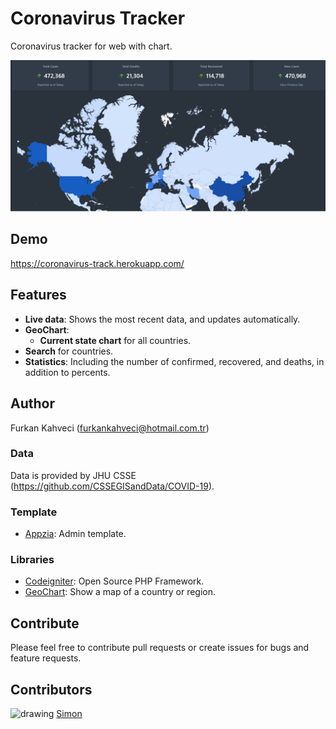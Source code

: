 # Coronavirus Tracker
Coronavirus tracker for web with chart.

![image](assets/images/corona_image.png)

## Demo
https://coronavirus-track.herokuapp.com/

## Features
* __Live data__: Shows the most recent data, and updates automatically.
* __GeoChart__:
   * __Current state chart__ for all countries.
* __Search__ for countries.
* __Statistics__: Including the number of confirmed, recovered, and deaths, in addition to percents.

## Author
Furkan Kahveci (furkankahveci@hotmail.com.tr)

### Data
Data is provided by JHU CSSE (https://github.com/CSSEGISandData/COVID-19).

### Template
* [Appzia](https://themesdesign.in/appzia/index.html): Admin template.

### Libraries
* [Codeigniter](https://github.com/bcit-ci/CodeIgniter): Open Source PHP Framework.
* [GeoChart](https://developers.google.com/chart/interactive/docs/gallery/geochart): Show a map of a country or region.

## Contribute
Please feel free to contribute pull requests or create issues for bugs and feature requests.

## Contributors
<img src="https://avatars0.githubusercontent.com/u/7875387?s=400&u=2676a160ca106c14d67b1b8c0e83e9c2ba04ea73&v=4" alt="drawing" width="100" height="100"/>
<a href="https://github.com/satrianivzla" target="_blank">Simon</a>
